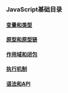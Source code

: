 ### JavaScript基础目录

#### [变量和类型](https://github.com/powerdong/Self-Test-checklist/blob/master/JavaScript%E5%9F%BA%E7%A1%80/%E5%8F%98%E9%87%8F%E5%92%8C%E7%B1%BB%E5%9E%8B.md "点击查看")

#### [原型和原型链](https://github.com/powerdong/Self-Test-checklist/blob/master/JavaScript%E5%9F%BA%E7%A1%80/%E5%8E%9F%E5%9E%8B%E5%92%8C%E5%8E%9F%E5%9E%8B%E9%93%BE.md?1557287123475 "点击查看")

#### [作用域和闭包](https://github.com/powerdong/Self-Test-checklist/blob/master/JavaScript%E5%9F%BA%E7%A1%80/%E4%BD%9C%E7%94%A8%E5%9F%9F%E5%92%8C%E9%97%AD%E5%8C%85.md "点击查看") 

#### [执行机制](https://github.com/powerdong/Self-Test-checklist/blob/master/JavaScript%E5%9F%BA%E7%A1%80/%E5%8F%98%E9%87%8F%E5%92%8C%E7%B1%BB%E5%9E%8B.md "点击查看")

#### [语法和API](https://github.com/powerdong/Self-Test-checklist/blob/master/JavaScript%E5%9F%BA%E7%A1%80/%E8%AF%AD%E6%B3%95%E5%92%8CAPI.md "点击查看")